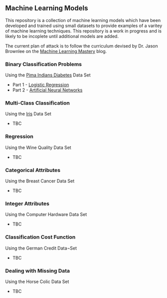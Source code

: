 ## Machine Learning Models

This repository is a collection of machine learning models which have been developed and trained using small datasets to provide examples of a varitey of machine learning techniques. This repository is a work in progress and is likely to be incoplete until additional models are added. 

The current plan of attack is to follow the curriculum devised by Dr. Jason Brownlee on the [Machine Learning Mastery](https://machinelearningmastery.com/practice-machine-learning-with-small-in-memory-datasets-from-the-uci-machine-learning-repository/) blog.

### Binary Classification Problems

Using the [Pima Indians Diabetes](http://archive.ics.uci.edu/ml/datasets/Pima+Indians+Diabetes) Data Set

- Part 1 - [Logistic Regression](https://github.com/mshirlaw/ml-models/blob/master/binary-classification/Binary%20Classifiers%20%5BPart%201%5D.ipynb)
- Part 2 - [Artificial Neural Networks](https://github.com/mshirlaw/ml-models/blob/master/binary-classification/Binary%20Classifiers%20%5BPart%202%5D.ipynb)

### Multi-Class Classification

Using the [Iris](http://archive.ics.uci.edu/ml/datasets/iris) Data Set

- TBC

### Regression

Using the Wine Quality Data Set

- TBC

### Categorical Attributes

Using the Breast Cancer Data Set

- TBC

### Integer Attributes

Using the Computer Hardware Data Set

- TBC

### Classification Cost Function
 
Using the German Credit Data¬Set

- TBC

### Dealing with Missing Data

Using the Horse Colic Data Set

- TBC


